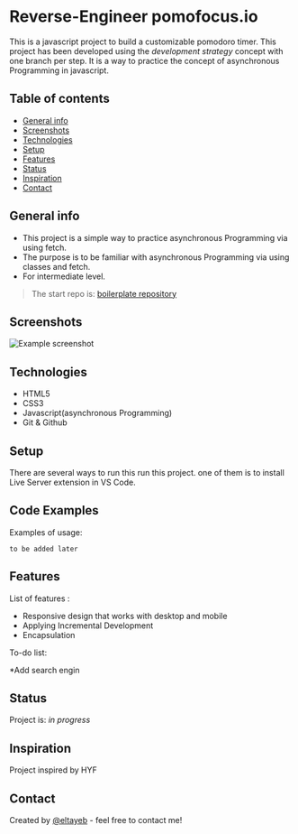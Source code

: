 # Reverse-Engineer pomofocus.io

 This is a javascript project to build a customizable pomodoro timer.
This project has been developed using the _development strategy_ concept with one branch per step.
It is a way to practice the concept of asynchronous Programming in javascript.

## Table of contents
* [General info](#general-info)
* [Screenshots](#screenshots)
* [Technologies](#technologies)
* [Setup](#setup)
* [Features](#features)
* [Status](#status)
* [Inspiration](#inspiration)
* [Contact](#contact)

## General info
- This project is a simple way to practice asynchronous Programming via using fetch.
- The purpose is to be familiar with asynchronous Programming  via using classes and fetch.
- For intermediate level.

> The start repo is: [boilerplate repository](https://github.com/HackYourFutureBelgium/starter-basic-import-export)

## Screenshots
![Example screenshot](public/assets/images/wireframe-portfolio.png)

## Technologies
* HTML5
* CSS3
* Javascript(asynchronous Programming)
* Git & Github

## Setup
There are several ways to run this run this project. one of them is to install Live Server extension in VS Code.

## Code Examples
Examples of usage:

   `to be added later`


## Features
List of features :

* Responsive design that works with desktop and mobile
* Applying Incremental Development 
* Encapsulation

To-do list:

*Add search engin

## Status
Project is: _in progress_

## Inspiration
Project inspired by HYF

## Contact
Created by [@eltayeb](https://github.com/Eltayeb-Elgaali) - feel free to contact me!